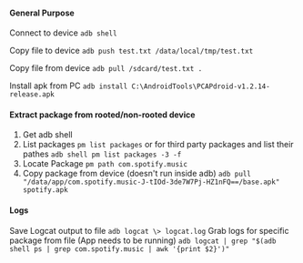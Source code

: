 #### General Purpose
Connect to device
`adb shell`

Copy file to device
`adb push test.txt /data/local/tmp/test.txt`

Copy file from device
`adb pull /sdcard/test.txt .`

Install apk from PC
`adb install C:\AndroidTools\PCAPdroid-v1.2.14-release.apk`


#### Extract package from rooted/non-rooted device
1. Get adb shell
2. List packages
`pm list packages`
or for third party packages and list their pathes
`adb shell pm list packages -3 -f`
3. Locate Package
`pm path com.spotify.music`
4. Copy package from device (doesn't run inside adb)
`adb pull "/data/app/com.spotify.music-J-tIOd-3de7W7Pj-HZ1nFQ==/base.apk" spotify.apk`

#### Logs

Save Logcat output to file
`adb logcat \> logcat.log`
Grab logs for specific package from file (App needs to be running)
`adb logcat | grep "$(adb shell ps | grep com.spotify.music | awk '{print $2}')"`
